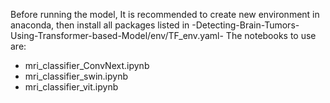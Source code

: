 Before running the model, It is recommended to create new environment in anaconda, then install all packages listed 
in -Detecting-Brain-Tumors-Using-Transformer-based-Model/env/TF_env.yaml-
The notebooks to use are:
- mri_classifier_ConvNext.ipynb
- mri_classifier_swin.ipynb
- mri_classifier_vit.ipynb
